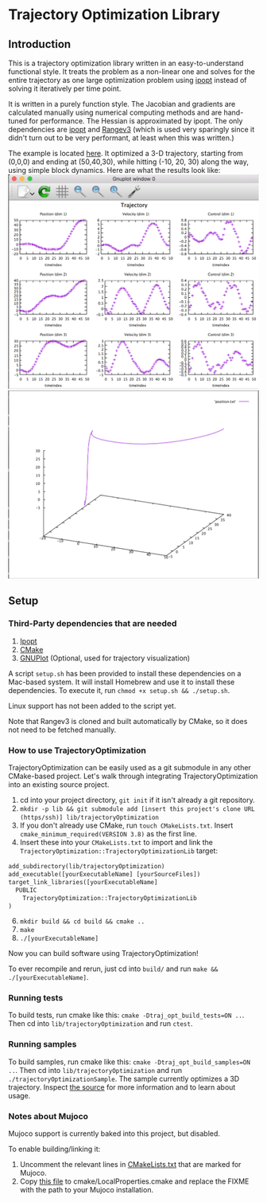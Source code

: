 # Trajectory Optimization Library

## Introduction

This is a trajectory optimization library written in an easy-to-understand functional style. It treats the problem as a non-linear one and solves for the entire trajectory as one large optimization problem using [ipopt](https://github.com/coin-or/Ipopt) instead of solving it iteratively per time point.

It is written in a purely function style. The Jacobian and gradients are calculated manually using numerical computing methods and are hand-tuned for performance. The Hessian is approximated by ipopt. The only dependencies are [ipopt](https://github.com/coin-or/Ipopt) and [Rangev3](https://github.com/ericniebler/range-v3) (which is used very sparingly since it didn't turn out to be very performant, at least when this was written.)

The example is located [here](src/trajectoryOptimizationMain.cpp). It optimized a 3-D trajectory, starting from (0,0,0) and ending at (50,40,30), while hitting (-10, 20, 30) along the way, using simple block dynamics. Here are what the results look like:
![Output for the kinematics](graph.png "Output for the kinematics")
![Visualization of the trajectory](trajectory.png "Visualization of the trajectory")

## Setup

### Third-Party dependencies that are needed

1) [Ipopt](https://projects.coin-or.org/Ipopt)
2) [CMake](https://cmake.org/)
3) [GNUPlot](http://www.gnuplot.info/) (Optional, used for trajectory visualization)

A script `setup.sh` has been provided to install these dependencies on a Mac-based system. It will install Homebrew and use it to install these dependencies. To execute it, run `chmod +x setup.sh && ./setup.sh`.

Linux support has not been added to the script yet.

Note that Rangev3 is cloned and built automatically by CMake, so it does not need to be fetched manually.

### How to use TrajectoryOptimization

TrajectoryOptimization can be easily used as a git submodule in any other CMake-based project. Let's walk through integrating TrajectoryOptimization into an existing source project.

1) cd into your project directory, `git init` if it isn't already a git repository.
2) `mkdir -p lib && git submodule add [insert this project's clone URL (https/ssh)] lib/trajectoryOptimization`
3) If you don't already use CMake, run `touch CMakeLists.txt`. Insert `cmake_minimum_required(VERSION 3.8)` as the first line.
5) Insert these into your `CMakeLists.txt` to import and link the `TrajectoryOptimization::TrajectoryOptimizationLib` target:
```
add_subdirectory(lib/trajectoryOptimization)
add_executable([yourExecutableName] [yourSourceFiles])
target_link_libraries([yourExecutableName]
  PUBLIC
    TrajectoryOptimization::TrajectoryOptimizationLib
)
```
6) `mkdir build && cd build && cmake ..`
7) `make`
8) `./[yourExecutableName]`

Now you can build software using TrajectoryOptimization!

To ever recompile and rerun, just cd into `build/` and run `make && ./[yourExecutableName]`.

### Running tests

To build tests, run cmake like this: `cmake -Dtraj_opt_build_tests=ON ..`. Then cd into `lib/trajectoryOptimization` and run `ctest`.

### Running samples

To build samples, run cmake like this: `cmake -Dtraj_opt_build_samples=ON ..`. Then cd into `lib/trajectoryOptimization` and run `./trajectoryOptimizationSample`. The sample currently optimizes a 3D trajectory. Inspect [the source](src/trajectoryOptimizationMain.cpp) for more information and to learn about usage.

### Notes about Mujoco

Mujoco support is currently baked into this project, but disabled.

To enable building/linking it:
1) Uncomment the relevant lines in [CMakeLists.txt](CMakeLists.txt) that are marked for Mujoco.
2) Copy [this file](cmake/LocalProperties.cmake.sample) to cmake/LocalProperties.cmake and replace the FIXME with the path to your Mujoco installation.
